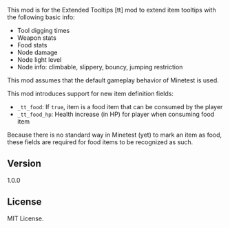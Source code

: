 This mod is for the Extended Tooltips [tt] mod to extend item tooltips with the following
basic info:

* Tool digging times
* Weapon stats
* Food stats
* Node damage
* Node light level
* Node info: climbable, slippery, bouncy, jumping restriction

This mod assumes that the default gameplay behavior of Minetest is used.

This mod introduces support for new item definition fields:

* `_tt_food`: If `true`, item is a food item that can be consumed by the player
* `_tt_food_hp`: Health increase (in HP) for player when consuming food item

Because there is no standard way in Minetest (yet) to mark an item as food, these fields
are required for food items to be recognized as such.

## Version
1.0.0

## License
MIT License.
